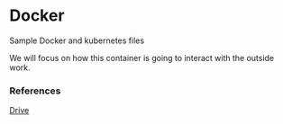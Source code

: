 # Docker
Sample Docker and kubernetes files

We will focus on how this container is going to interact with the outside work.

### References

[Drive](https://drive.google.com/drive/u/0/folders/1k8T2DlKXcatVNRLPgn5fikHVhI3kUuDf)